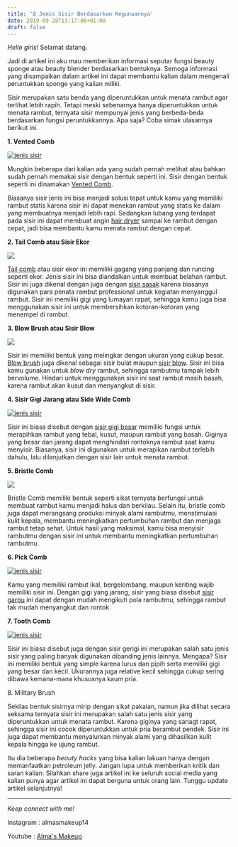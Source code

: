 ```yaml
---
title: '8 Jenis Sisir Berdasarkan Kegunaannya'
date: 2019-09-28T13:17:00+01:00
draft: false
---
```


_Hello girls!_ Selamat datang.

  

Jadi di artikel ini aku mau memberikan informasi seputar fungsi beauty sponge atau beauty blender berdasarkan bentuknya. Semoga informasi yang disampaikan dalam artikel ini dapat membantu kalian dalam mengenali peruntukkan sponge yang kalian miliki.

  

Sisir merupakan satu benda yang diperuntukkan untuk menata rambut agar terlihat lebih rapih. Tetapi meski sebenarnya hanya diperuntukkan untuk menata rambut, ternyata sisir mempunyai jenis yang berbeda-beda berdasarkan fungsi peruntukkannya. Apa saja? Coba simak ulasannya berikut ini.

**1\. Vented Comb**

  

[![jenis sisir](https://www.probeautycare.com/wp-content/uploads/2017/02/Jenis-sisir-K.H.-Best-Bristles-Vented-Comb.jpg)](https://probeautycare.com/product/kh-lina-vented-comb-144/)

  
Mungkin beberapa dari kalian ada yang sudah pernah melihat atau bahkan sudah pernah memakai sisir dengan bentuk seperti ini. Sisir dengan bentuk seperti ini dinamakan [Vented Comb](https://www.probeautycare.com/?s=vented+comb). 

  

Biasanya sisir jenis ini bisa menjadi solusi tepat untuk kamu yang memiliki rambut statis karena sisir ini dapat menekan rambut yang statis ke dalam yang membuatnya menjadi lebih rapi. Sedangkan lubang yang terdapat pada sisir ini dapat membuat angin [hair dryer](https://www.probeautycare.com/?s=hair+dryer) sampai ke rambut dengan cepat, jadi bisa membantu kamu menata rambut dengan cepat.

  

**2\. Tail Comb atau Sisir Ekor**

[![](https://www.probeautycare.com/wp-content/uploads/2017/02/Jenis-sisir-KK.H.-Lina-Shushua-Tail-Comb-Green.jpg)](https://probeautycare.com/product/kh-lina-detangling-tail-comb-s3896/)

[Tail comb](https://www.probeautycare.com/?s=tail+comb) atau sisir ekor ini memiliki gagang yang panjang dan runcing seperti ekor. Jenis sisir ini bisa diandalkan untuk membuat belahan rambut. Sisir ini juga dikenal dengan juga dengan [sisir sasak](https://www.probeautycare.com/?s=tail+comb) karena biasanya digunakan para penata rambut professional untuk kegiatan menyanggul rambut. Sisir ini memiliki gigi yang lumayan rapat, sehingga kamu juga bisa menggunakan sisir ini untuk membersihkan kotoran-kotoran yang menempel di rambut.

  

**3\. Blow Brush atau Sisir Blow**

[![](https://www.probeautycare.com/wp-content/uploads/2017/02/Jenis-sisir-KH-Lina-Sisir-Blow-Top-Pro-Series-243C.jpg)](https://probeautycare.com/product/kh-lina-sisir-blow-top-pro-series-243c/)

Sisir ini memiliki bentuk yang melingkar dengan ukuran yang cukup besar. [Blow brush](https://www.probeautycare.com/?s=sisir+blow) juga dikenal sebagai sisir bulat maupun [sisir blow](https://www.probeautycare.com/?s=sisir+blow). Sisir ini bisa kamu gunakan untuk _blow dry_ rambut, sehingga rambutmu tampak lebih bervolume. Hindari untuk menggunakan sisir ini saat rambut masih basah, karena rambut akan kusut dan menyangkut di sisir.

  

**4\. Sisir Gigi Jarang atau Side Wide Comb**

  

[![jenis sisir](https://www.probeautycare.com/wp-content/uploads/2017/02/Jenis-sisir-KH-Lina-Sisir-Gigi-Tulang-T160.jpg)](https://probeautycare.com/product/kh-lina-sisir-gigi-tulang-t160/)

Sisir ini biasa disebut dengan [sisir gigi besar](https://www.probeautycare.com/?s=sisir+gigi+besar) memiliki fungsi untuk merapihkan rambut yang tebal, kusut, maupun rambut yang basah. Giginya yang besar dan jarang dapat menghindari rontoknya rambut saat kamu menyisir. Biasanya, sisir ini digunakan untuk merapikan rambut terlebih dahulu, lalu dilanjutkan dengan sisir lain untuk menata rambut.

  

**5\. Bristle Comb**

[![](https://www.probeautycare.com/wp-content/uploads/2017/03/Jenis-sisir-KH-Lina-Bristle-Comb.jpg)](https://www.probeautycare.com/wp-content/uploads/2017/03/Jenis-sisir-KH-Lina-Bristle-Comb.jpg)

Bristle Comb memiliki bentuk seperti sikat ternyata berfungsi untuk membuat rambut kamu menjadi halus dan berkilau. Selain itu, bristle comb juga dapat merangsang produksi minyak alami rambutmu, menstimulasi kulit kepala, membantu meningkatkan pertumbuhan rambut dan menjaga rambut tetap sehat. Untuk hasil yang maksimal, kamu bisa menyisir rambutmu dengan sisir ini untuk membantu meningkatkan pertumbuhan rambutmu.

  

**6\. Pick Comb**

[![jenis sisir](https://www.probeautycare.com/wp-content/uploads/2017/02/Jenis-sisir-Pick-Comb-C-22.jpg)](https://probeautycare.com/product/kh-lina-pick-comb-c-22/)

  

Kamu yang memiliki rambut ikal, bergelombang, maupun keriting wajib memiliki sisir ini. Dengan gigi yang jarang, sisir yang biasa disebut [sisir garpu](https://www.probeautycare.com/?s=pick+comb) ini dapat dengan mudah mengikuti pola rambutmu, sehingga rambut tak mudah menyangkut dan rontok.   
  
**7\. Tooth Comb**  

[![jenis sisir](https://www.probeautycare.com/wp-content/uploads/2017/02/Jenis-sisir-KH-Lina-Sisir-Tulang-Teasing-Comb-Type-T826E.jpg)](https://www.probeautycare.com/wp-content/uploads/2017/02/Jenis-sisir-KH-Lina-Sisir-Tulang-Teasing-Comb-Type-T826E.jpg)

Sisir ini biasa disebut juga dengan sisir gerigi ini merupakan salah satu jenis sisir yang paling banyak digunakan dibanding jenis lainnya. Mengapa? Sisir ini memiliki bentuk yang simple karena lurus dan pipih serta memiliki gigi yang besar dan kecil. Ukurannya juga relative kecil sehingga cukup sering dibawa kemana-mana khususnya kaum pria.

8\. Military Brush

Sekilas bentuk sisirnya mirip dengan sikat pakaian, namun jika dilihat secara seksama ternyata sisir ini merupakan salah satu jenis sisir yang diperuntukkan untuk menata rambut. Karena giginya yang sanagt rapat, sehingga sisir ini cocok diperuntukkan untuk pria berambut pendek. Sisir ini juga dapat membantu menyalurkan minyak alami yang dihasilkan kulit kepala hingga ke ujung rambut.

Itu dia beberapa _beauty hacks_ yang bisa kalian lakuan hanya dengan memanfaatkan petroleum jelly. Jangan lupa untuk memberikan kritik dan saran kalian. Silahkan share juga artikel ini ke seluruh social media yang kalian punya agar artikel ini dapat berguna untuk orang lain. Tunggu update artikel selanjutnya!


-----------------------------------------------------------------------------------------------------------------------------------------------------------------------------------------------------------------------------------------------------------------------------------------------------------------------------------------------------------------------------------------------------------------------------------------------------------------------------------------------------------------------------------------------------------------------------------------------------------------------------------------------------------------------------------------------------------------------------------------------------------------------------------------------------------------------------------------------------------------------------------------------------------------------------------------------------------------------------------------------------------------------------------------------------------------------------------------------------------

  

_Keep connect with me!_

  

Instagram : almasmakeup14

Youtube : [Alma's Makeup](https://www.youtube.com/channel/UCZDX4HI9Sc6rRK9En5aoVmQ)